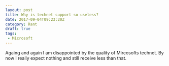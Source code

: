 ```yaml
---
layout: post
title: Why is technet support so useless?
date: 2017-09-04T09:23:20Z
category: Rant
draft: true
tags:
 - Microsoft
---
```


Againg and again I am disappointed by the quality of Mircosofts technet. By now I really expect nothing and still receive less than that.
